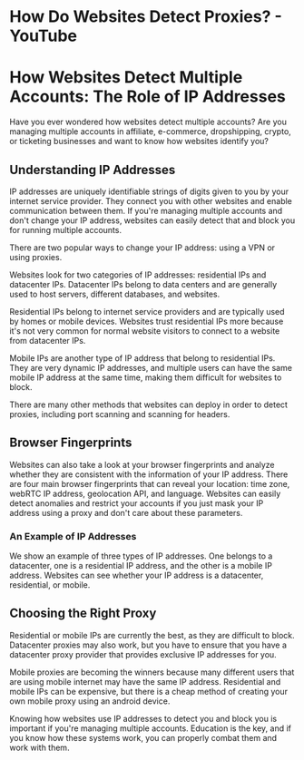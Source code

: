 # How Do Websites Detect Proxies? - YouTube

# How Websites Detect Multiple Accounts: The Role of IP Addresses

Have you ever wondered how websites detect multiple accounts? Are you managing multiple accounts in affiliate, e-commerce, dropshipping, crypto, or ticketing businesses and want to know how websites identify you?

## Understanding IP Addresses

IP addresses are uniquely identifiable strings of digits given to you by your internet service provider. They connect you with other websites and enable communication between them. If you're managing multiple accounts and don't change your IP address, websites can easily detect that and block you for running multiple accounts.

There are two popular ways to change your IP address: using a VPN or using proxies.

Websites look for two categories of IP addresses: residential IPs and datacenter IPs. Datacenter IPs belong to data centers and are generally used to host servers, different databases, and websites.

Residential IPs belong to internet service providers and are typically used by homes or mobile devices. Websites trust residential IPs more because it's not very common for normal website visitors to connect to a website from datacenter IPs.

Mobile IPs are another type of IP address that belong to residential IPs. They are very dynamic IP addresses, and multiple users can have the same mobile IP address at the same time, making them difficult for websites to block.

There are many other methods that websites can deploy in order to detect proxies, including port scanning and scanning for headers.

## Browser Fingerprints

Websites can also take a look at your browser fingerprints and analyze whether they are consistent with the information of your IP address. There are four main browser fingerprints that can reveal your location: time zone, webRTC IP address, geolocation API, and language. Websites can easily detect anomalies and restrict your accounts if you just mask your IP address using a proxy and don't care about these parameters.

### An Example of IP Addresses

We show an example of three types of IP addresses. One belongs to a datacenter, one is a residential IP address, and the other is a mobile IP address. Websites can see whether your IP address is a datacenter, residential, or mobile.

## Choosing the Right Proxy

Residential or mobile IPs are currently the best, as they are difficult to block. Datacenter proxies may also work, but you have to ensure that you have a datacenter proxy provider that provides exclusive IP addresses for you.

Mobile proxies are becoming the winners because many different users that are using mobile internet may have the same IP address. Residential and mobile IPs can be expensive, but there is a cheap method of creating your own mobile proxy using an android device.

Knowing how websites use IP addresses to detect you and block you is important if you're managing multiple accounts. Education is the key, and if you know how these systems work, you can properly combat them and work with them.

